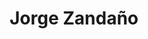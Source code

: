 ---
title: "Jorge Zandaño"
url: /ciudad-autonoma-de-buenos-aires/jorge-zandano/
shop: peluquería
---